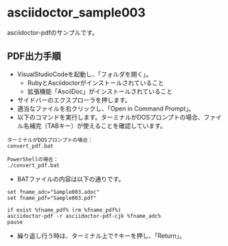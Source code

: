 # asciidoctor_sample003

asciidoctor-pdfのサンプルです。

## PDF出力手順

* VisualStudioCodeを起動し、「フォルダを開く」。
  * RubyとAsciidoctorがインストールされていること
  * 拡張機能「AsciiDoc」がインストールされていること
* サイドバーのエクスプローラを押します。
* 適当なファイルを右クリックし、「Open in Command Prompt」。
* 以下のコマンドを実行します。ターミナルがDOSプロンプトの場合、ファイル名補完（TABキー）が使えることを確認しています。

```
ターミナルがDOSプロンプトの場合：
convert_pdf.bat

PowerShellの場合：
./convert_pdf.bat
```

* BATファイルの内容は以下の通りです。

```
set fname_adc="Sample003.adoc"
set fname_pdf="Sample003.pdf"

if exist %fname_pdf% (rm %fname_pdf%)
asciidoctor-pdf -r asciidoctor-pdf-cjk %fname_adc%
pause
```

* 繰り返し行う時は、ターミナル上で↑キーを押し、「Return」。